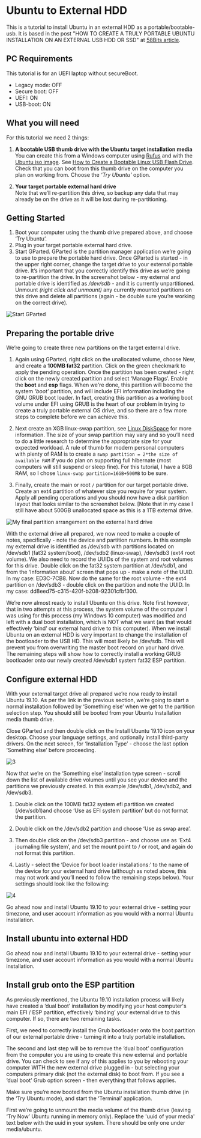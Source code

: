 # Ubuntu to External HDD
This is a tutorial to install Ubuntu in an external HDD as a portable/bootable-usb. It is based in the post "HOW TO CREATE A TRULY PORTABLE UBUNTU INSTALLATION ON AN EXTERNAL USB HDD OR SSD" at [58Bits article](https://www.58bits.com/blog/2020/02/28/how-create-truly-portable-ubuntu-installation-external-usb-hdd-or-ssd).

## PC Requirements
This tutorial is for an UEFI laptop without secureBoot.

-	Legacy mode: OFF
-	Secure boot: OFF
-	UEFI: ON
-	USB-boot: ON

## What you will need
For this tutorial we need 2 things: 

1.	**A bootable USB thumb drive with the Ubuntu target installation media**<br/>
	You can create this from a Windows computer using [Rufus](https://rufus.ie/) and with the [Ubuntu iso image](https://ubuntu.com/download/desktop). See [How to Create a Bootable Linux USB Flash Drive](https://www.youtube.com/results?search_query=linux+bootable+usb). Check that you can boot from this thumb drive on the computer you plan on working from. Choose the *‘Try Ubuntu’* option.

2.	**Your target portable external hard drive**<br/>
	Note that we’ll re-partition this drive, so backup any data that may already be on the drive as it will be lost during re-partitioning.

## Getting Started
1.	Boot your computer using the thumb drive prepared above, and choose ‘Try  Ubuntu’.
2.	Plug in your target portable external hard drive.
3.	Start GParted. GParted is the partition manager application we’re going to use to prepare the portable hard drive. Once GParted is started - in the upper right corner, change the target drive to your external portable drive. It’s important that you correctly identify this drive as we’re going to re-partition the drive. In the screenshot below - my external and portable drive is identified as */dev/sdb* - and it is currently unpartitioned. Unmount *(right click and unmount)* any currently mounted partitions on this drive and delete all partitions (again - be double sure you’re working on the correct drive).

![Start GParted](https://github.com/danielTobon43/ubuntuExternalHDD/blob/master/examples/gparted-01.png?raw=true)

## Preparing the portable drive
We’re going to create three new partitions on the target external drive.

1.	Again using GParted, right click on the unallocated volume, choose New, and create a **100MB fat32** partition. Click on the green checkmark to apply the pending operation. Once the partition has been created - right click on the newly created partition and select ‘Manage Flags’. Enable the **boot** and **esp** flags. When we're done, this partition will become the system *‘boot’* partition, and will include EFI information including the GNU GRUB boot loader. In fact, creating this partition as a working boot volume under EFI using GRUB is the heart of our problem in trying to create a truly portable external OS drive, and so there are a few more steps to complete before we can achieve this.

2.	Next create an XGB linux-swap partition, see [Linux DiskSpace](https://help.ubuntu.com/community/DiskSpace) for more information. The size of your swap partition may vary and so you’ll need to do a little research to determine the appropriate size for your expected workload. A rule of thumb for modern personal computers with plenty of RAM is to create a `swap partition = 2*the size of available RAM` if you do plan on supporting full hibernate (most computers will still suspend or sleep fine). For this tutorial, I have a 8GB RAM, so I chose `linux-swap partition=16GB+500MB` to be sure.

3.	Finally, create the main or root `/` partition for our target portable drive. Create an ext4 partition of whatever size you require for your system. Apply all pending operations and you should now have a disk partition layout that looks similar to the screenshot below. [Note that in my case I still have about 500GB unallocated space as this is a 1TB external drive. 

![My final partition arrangement on the external hard drive](https://github.com/danielTobon43/ubuntuExternalHDD/blob/master/examples/gparted-02.png?raw=true)

With the external drive all prepared, we now need to make a couple of notes, specifically -  note the device and partition numbers. In this example my external drive is identified as /dev/sdb with partitions located on /dev/sdb1 (fat32 system/boot), /dev/sdb2 (linux-swap), /dev/sdb3 (ext4 root volume). We also need to record the UUIDs of the system and root volumes for this drive. Double click on the fat32 system partition at /dev/sdb1, and from the ‘Information about’ screen that pops up - make a note of the UUID. In my case: ED3C-7CB8. Now do the same for the root volume - the ext4 partition on /dev/sdb3 - double click on the partition and note the UUID. In my case: dd8eed75-c315-420f-b208-92301cfbf300.

We’re now almost ready to install Ubuntu on this drive. Note first however, that in two attempts at this process, the system volume of the computer I was using for this process (my Windows 10 computer) was modified and left with a dual boot installation, which is NOT what we want (as that would effectively ‘bind’ our external hard drive to this computer). When we install Ubuntu on an external HDD is very important to change the installation of the bootloader to the USB HD. This will most likely be /dev/sdb. This will prevent you from overwriting the master boot record on your hard drive. The remaining steps will show how to correctly install a working GRUB bootloader onto our newly created /dev/sdb1 system fat32 ESP partition.

## Configure external HDD
With your external target drive all prepared we’re now ready to install Ubuntu 19.10. As per the link in the previous section, we’re going to start a normal installation followed by ‘Something else’ when we get to the partition selection step. You should still be booted from your Ubuntu Installation media thumb drive.

Close GParted and then double click on the Install Ubuntu 19.10 icon on your desktop. Choose your language settings, and optionally install third-party drivers. On the next screen, for ‘Installation Type’ - choose the last option ‘Something else’ before proceeding.

![3](https://github.com/danielTobon43/ubuntuExternalHDD/blob/master/examples/ubuntu-installation-01.png?raw=true)

Now that we’re on the ‘Something else’ installation type screen - scroll down the list of available drive volumes until you see your device and the partitions we previously created. In this example /dev/sdb1, /dev/sdb2, and /dev/sdb3.

1.	Double click on the 100MB fat32 system efi partition we created (/dev/sdb1)and choose ‘Use as EFI system partition’ but do not format the partition.

2.	Double click on the /dev/sdb2 partition and choose ‘Use as swap area’.

3.	Then double click on the /dev/sdb3 partition - and choose use as 'Ext4 journaling file system’, and set the mount point to / or root, and again do not format this partition.

4.	Lastly - select the ‘Device for boot loader installations:’ to the name of the device for your external hard drive (although as noted above, this may not work and you’ll need to follow the remaining steps below). 
Your settings should look like the following:

![4](https://github.com/danielTobon43/ubuntuExternalHDD/blob/master/examples/ubuntu-installation-02.png?raw=true)

Go ahead now and install Ubuntu 19.10 to your external drive - setting your timezone, and user account information as you would with a normal Ubuntu installation.

## Install ubuntu into external HDD
Go ahead now and install Ubuntu 19.10 to your external drive - setting your timezone, and user account information as you would with a normal Ubuntu installation.


## Install grub onto the ESP partition
As previously mentioned, the Ubuntu 19.10 installation process will likely have created a ‘dual boot’ installation by modifying your host computer's main EFI / ESP partition, effectively ‘binding’ your external drive to this computer. If so, there are two remaining tasks.

First, we need to correctly install the Grub bootloader onto the boot partition of our external portable drive - turning it into a truly portable installation.

The second and last step will be to remove the ‘dual boot’ configuration from the computer you are using to create this new external and portable drive. You can check to see if any of this applies to you by rebooting your computer WITH the new external drive plugged in - but selecting your computers primary disk (not the external disk) to boot from. If you see a ‘dual boot’ Grub option screen - then everything that follows applies.

Make sure you’re now booted from the Ubuntu installation thumb drive (in the ‘Try Ubuntu mode), and start the ‘Terminal’ application.

First we’re going to unmount the media volume of the thumb drive (leaving ‘Try Now’ Ubuntu running in memory only). Replace the 'uuid of your media' text below with the uuid in your system. There should be only one under media/ubuntu.
